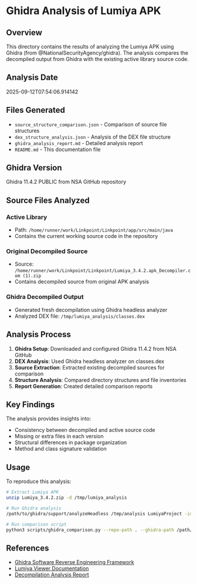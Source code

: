 # Ghidra Analysis of Lumiya APK

## Overview

This directory contains the results of analyzing the Lumiya APK using Ghidra (from @NationalSecurityAgency/ghidra).
The analysis compares the decompiled output from Ghidra with the existing active library source code.

## Analysis Date
2025-09-12T07:54:06.914142

## Files Generated

- `source_structure_comparison.json` - Comparison of source file structures
- `dex_structure_analysis.json` - Analysis of the DEX file structure  
- `ghidra_analysis_report.md` - Detailed analysis report
- `README.md` - This documentation file

## Ghidra Version
Ghidra 11.4.2 PUBLIC from NSA GitHub repository

## Source Files Analyzed

### Active Library
- Path: `/home/runner/work/Linkpoint/Linkpoint/app/src/main/java`
- Contains the current working source code in the repository

### Original Decompiled Source  
- Source: `/home/runner/work/Linkpoint/Linkpoint/Lumiya_3.4.2.apk_Decompiler.com (1).zip`
- Contains decompiled source from original APK analysis

### Ghidra Decompiled Output
- Generated fresh decompilation using Ghidra headless analyzer
- Analyzed DEX file: `/tmp/lumiya_analysis/classes.dex`

## Analysis Process

1. **Ghidra Setup**: Downloaded and configured Ghidra 11.4.2 from NSA GitHub
2. **DEX Analysis**: Used Ghidra headless analyzer on classes.dex
3. **Source Extraction**: Extracted existing decompiled sources for comparison
4. **Structure Analysis**: Compared directory structures and file inventories
5. **Report Generation**: Created detailed comparison reports

## Key Findings

The analysis provides insights into:
- Consistency between decompiled and active source code
- Missing or extra files in each version  
- Structural differences in package organization
- Method and class signature validation

## Usage

To reproduce this analysis:

```bash
# Extract Lumiya APK  
unzip Lumiya_3.4.2.zip -d /tmp/lumiya_analysis

# Run Ghidra analysis
/path/to/ghidra/support/analyzeHeadless /tmp/analysis LumiyaProject -import classes.dex -overwrite

# Run comparison script
python3 scripts/ghidra_comparison.py --repo-path . --ghidra-path /path/to/ghidra --dex-path /tmp/lumiya_analysis/classes.dex
```

## References

- [Ghidra Software Reverse Engineering Framework](https://github.com/NationalSecurityAgency/ghidra)
- [Lumiya Viewer Documentation](../README.md)
- [Decompilation Analysis Report](../Dex_Extraction_Report.md)
